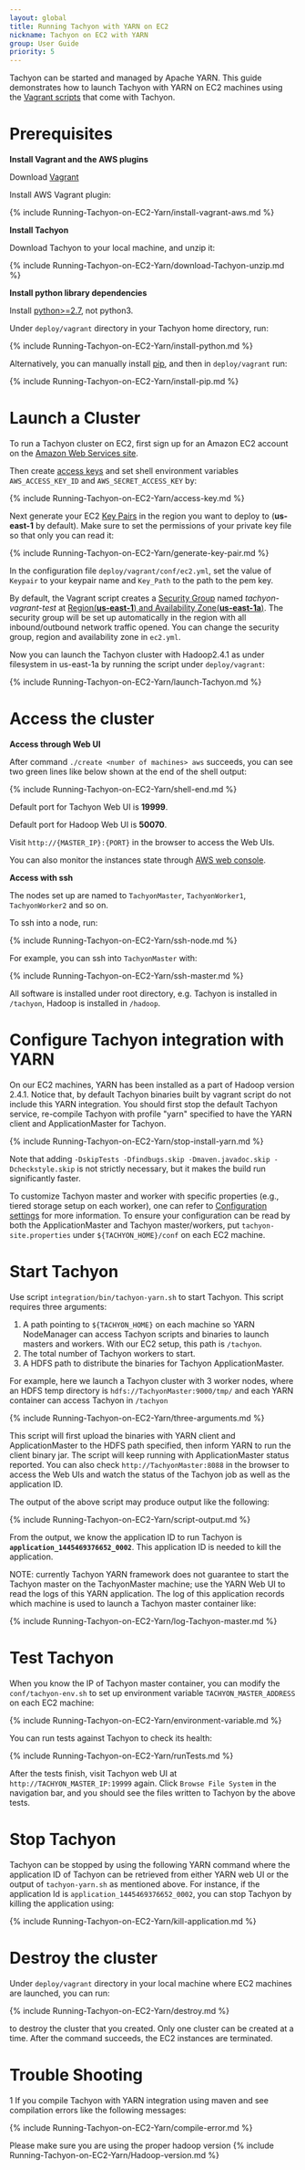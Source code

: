 ```yaml
---
layout: global
title: Running Tachyon with YARN on EC2
nickname: Tachyon on EC2 with YARN
group: User Guide
priority: 5
---
```


Tachyon can be started and managed by Apache YARN. This guide demonstrates how to launch Tachyon
with YARN on EC2 machines using the
[Vagrant scripts](https://github.com/amplab/tachyon/tree/master/deploy/vagrant) that come with
Tachyon.

# Prerequisites

**Install Vagrant and the AWS plugins**

Download [Vagrant](https://www.vagrantup.com/downloads.html)

Install AWS Vagrant plugin:

{% include Running-Tachyon-on-EC2-Yarn/install-vagrant-aws.md %}

**Install Tachyon**

Download Tachyon to your local machine, and unzip it:

{% include Running-Tachyon-on-EC2-Yarn/download-Tachyon-unzip.md %}

**Install python library dependencies**

Install [python>=2.7](https://www.python.org/), not python3.

Under `deploy/vagrant` directory in your Tachyon home directory, run:

{% include Running-Tachyon-on-EC2-Yarn/install-python.md %}

Alternatively, you can manually install [pip](https://pip.pypa.io/en/latest/installing/), and then
in `deploy/vagrant` run:

{% include Running-Tachyon-on-EC2-Yarn/install-pip.md %}

# Launch a Cluster

To run a Tachyon cluster on EC2, first sign up for an Amazon EC2 account
on the [Amazon Web Services site](http://aws.amazon.com/).

Then create [access keys](https://aws.amazon.com/developers/access-keys/) and set shell environment
variables `AWS_ACCESS_KEY_ID` and `AWS_SECRET_ACCESS_KEY` by:

{% include Running-Tachyon-on-EC2-Yarn/access-key.md %}

Next generate your EC2
[Key Pairs](http://docs.aws.amazon.com/AWSEC2/latest/UserGuide/ec2-key-pairs.html) in the region 
you want to deploy to (**us-east-1** by default). Make sure to set the permissions of your private 
key file so that only you can read it:

{% include Running-Tachyon-on-EC2-Yarn/generate-key-pair.md %}

In the configuration file `deploy/vagrant/conf/ec2.yml`, set the value of `Keypair` to your keypair
name and `Key_Path` to the path to the pem key.

By default, the Vagrant script creates a
[Security Group](http://docs.aws.amazon.com/AWSEC2/latest/UserGuide/using-network-security.html)
named *tachyon-vagrant-test* at
[Region(**us-east-1**) and Availability Zone(**us-east-1a**)](http://docs.aws.amazon.com/AWSEC2/latest/UserGuide/using-regions-availability-zones.html).
The security group will be set up automatically in the region with all inbound/outbound network
traffic opened. You can change the security group, region and availability zone in `ec2.yml`.

Now you can launch the Tachyon cluster with Hadoop2.4.1 as under filesystem in us-east-1a by running
the script under `deploy/vagrant`:

{% include Running-Tachyon-on-EC2-Yarn/launch-Tachyon.md %}

# Access the cluster

**Access through Web UI**

After command `./create <number of machines> aws` succeeds, you can see two green lines like below
shown at the end of the shell output:

{% include Running-Tachyon-on-EC2-Yarn/shell-end.md %}

Default port for Tachyon Web UI is **19999**.

Default port for Hadoop Web UI is **50070**.

Visit `http://{MASTER_IP}:{PORT}` in the browser to access the Web UIs.

You can also monitor the instances state through
[AWS web console](https://console.aws.amazon.com/console/home?region=us-east-1).

**Access with ssh**

The nodes set up are named to `TachyonMaster`, `TachyonWorker1`, `TachyonWorker2` and so on.

To ssh into a node, run:

{% include Running-Tachyon-on-EC2-Yarn/ssh-node.md %}

For example, you can ssh into `TachyonMaster` with:

{% include Running-Tachyon-on-EC2-Yarn/ssh-master.md %}

All software is installed under root directory, e.g. Tachyon is installed in `/tachyon`, Hadoop is
installed in `/hadoop`.

# Configure Tachyon integration with YARN

On our EC2 machines, YARN has been installed as a part of Hadoop version 2.4.1. Notice that, by 
default Tachyon binaries 
built by vagrant script do not include this YARN integration. You should first stop the default 
Tachyon service, re-compile Tachyon with profile "yarn" specified to have the YARN client and
ApplicationMaster for Tachyon.

{% include Running-Tachyon-on-EC2-Yarn/stop-install-yarn.md %}

Note that adding `-DskipTests -Dfindbugs.skip -Dmaven.javadoc.skip -Dcheckstyle.skip` is not strictly necessary,
but it makes the build run significantly faster.

To customize Tachyon master and worker with specific properties (e.g., tiered storage setup on each
worker), one can refer to [Configuration settings](Configuration-Settings.html) for more
information. To ensure your configuration can be read by both the ApplicationMaster and Tachyon
master/workers, put `tachyon-site.properties` under `${TACHYON_HOME}/conf` on each EC2 machine.

# Start Tachyon

Use script `integration/bin/tachyon-yarn.sh` to start Tachyon. This script requires three arguments:
1. A path pointing to `${TACHYON_HOME}` on each machine so YARN NodeManager can access Tachyon
scripts and binaries to launch masters and workers. With our EC2 setup, this path is `/tachyon`.
2. The total number of Tachyon workers to start.
3. A HDFS path to distribute the binaries for Tachyon ApplicationMaster.

For example, here we launch a Tachyon cluster with 3 worker nodes, where an HDFS temp directory is
`hdfs://TachyonMaster:9000/tmp/` and each YARN container can access Tachyon in `/tachyon`

{% include Running-Tachyon-on-EC2-Yarn/three-arguments.md %}

This script will first upload the binaries with YARN client and ApplicationMaster to the HDFS path
specified, then inform YARN to run the client binary jar. The script will keep running with
ApplicationMaster status reported. You can also check `http://TachyonMaster:8088` in the browser to
access the Web UIs and watch the status of the Tachyon job as well as the application ID.

The output of the above script may produce output like the following:

{% include Running-Tachyon-on-EC2-Yarn/script-output.md %}

From the output, we know the application ID to run Tachyon is 
**`application_1445469376652_0002`**. This application ID is needed to kill the application.

NOTE: currently Tachyon YARN framework does not guarantee to start the Tachyon master on the
TachyonMaster machine; use the YARN Web UI to read the logs of this YARN application. The log
of this application records which machine is used to launch a Tachyon master container like:

{% include Running-Tachyon-on-EC2-Yarn/log-Tachyon-master.md %}

# Test Tachyon

When you know the IP of Tachyon master container, you can modify the `conf/tachyon-env.sh` to set
 up environment variable `TACHYON_MASTER_ADDRESS` on each EC2 machine:

{% include Running-Tachyon-on-EC2-Yarn/environment-variable.md %}

You can run tests against Tachyon to check its health:

{% include Running-Tachyon-on-EC2-Yarn/runTests.md %}

After the tests finish, visit Tachyon web UI at `http://TACHYON_MASTER_IP:19999` again. Click
`Browse File System` in the navigation bar, and you should see the files written to Tachyon by the above
tests.


# Stop Tachyon

Tachyon can be stopped by using the following YARN command where the application ID of Tachyon can
be retrieved from either YARN web UI or the output of `tachyon-yarn.sh` as mentioned above. For
instance, if the application Id is `application_1445469376652_0002`, you can stop Tachyon by killing
the application using:

{% include Running-Tachyon-on-EC2-Yarn/kill-application.md %}

# Destroy the cluster

Under `deploy/vagrant` directory in your local machine where EC2 machines are launched, you can run:

{% include Running-Tachyon-on-EC2-Yarn/destroy.md %}

to destroy the cluster that you created. Only one cluster can be created at a time. After the
command succeeds, the EC2 instances are terminated.

# Trouble Shooting

1 If you compile Tachyon with YARN integration using maven and see compilation errors like the
following messages:

{% include Running-Tachyon-on-EC2-Yarn/compile-error.md %}

Please make sure you are using the proper hadoop version
{% include Running-Tachyon-on-EC2-Yarn/Hadoop-version.md %}
